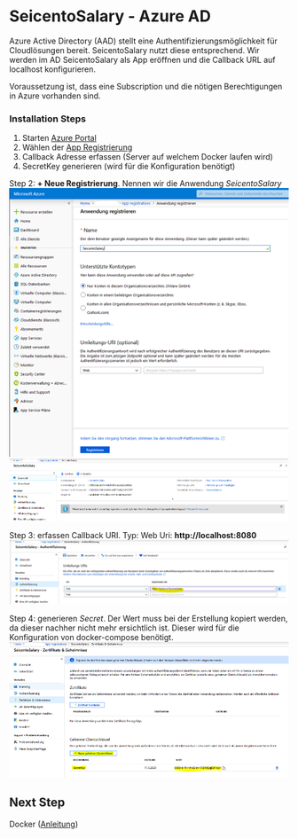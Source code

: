 # SeicentoSalary - Azure AD
Azure Active Directory (AAD) stellt eine Authentifizierungsmöglichkeit für Cloudlösungen bereit. SeicentoSalary nutzt diese entsprechend. Wir werden im AD SeicentoSalary als App eröffnen und die Callback URL auf localhost konfigurieren.  

Voraussetzung ist, dass eine Subscription und die nötigen Berechtigungen in Azure vorhanden sind.
       


### Installation Steps
1. Starten [Azure Portal](https://portal.azure.com) 
3. Wählen der [App Registrierung](https://portal.azure.com/#blade/Microsoft_AAD_IAM/ActiveDirectoryMenuBlade/RegisteredAppsPreview)
4. Callback Adresse erfassen (Server auf welchem Docker laufen wird)
5. SecretKey generieren (wird für die Konfiguration benötigt)

Step 2: __+ Neue Registrierung__. Nennen wir die Anwendung _SeicentoSalary_    
![Azureapp Registration](https://github.com/jmurighub/SeicentoSalary/blob/master/docs/images/azure_appreg_step1.PNG "Azureapp Registration")   
![Azureapp Registration](https://github.com/jmurighub/SeicentoSalary/blob/master/docs/images/azure_appreg_step2.PNG "Azureapp Registration")

Step 3: erfassen Callback URI. Typ: Web Uri: __http://localhost:8080__   
![Azureapp URL](https://github.com/jmurighub/SeicentoSalary/blob/master/docs/images/azure_appreg_step3.PNG "Azureapp URL")

Step 4: generieren _Secret_. Der Wert muss bei der Erstellung kopiert werden, da dieser nachher nicht mehr ersichtlich ist. Dieser wird für die Konfiguration von docker-compose benötigt.   
![Azureapp secret](https://github.com/jmurighub/SeicentoSalary/blob/master/docs/images/azure_appreg_step4.PNG "Azureapp secret")

## Next Step
Docker ([Anleitung](https://github.com/jmurighub/SeicentoSalary/tree/master/docs/docker))   
 

